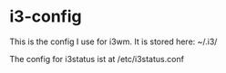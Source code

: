 i3-config
=========

This is the config I use for i3wm. It is stored here: ~/.i3/

The config for i3status ist at /etc/i3status.conf
